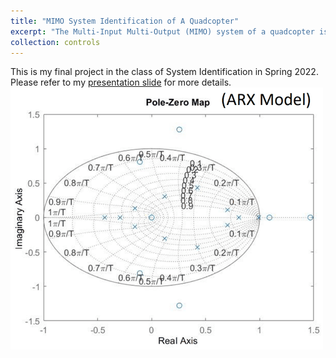 ```yaml
---
title: "MIMO System Identification of A Quadcopter"
excerpt: "The Multi-Input Multi-Output (MIMO) system of a quadcopter is more complex than a simple Single-Input Single-Output (SISO) system, necessitating a scientific analysis. After tuning a stable PID controller, we found that the ARX model best fits the experimental data. Our system identification approach enables the design of a stabilizing controller that improves the quadcopter's performance.<br/><img src='/images/drone_arx_model.png'>"
collection: controls
---
```


This is my final project in the class of System Identification in Spring 2022. 
Please refer to my [presentation slide](http://twwang97.github.io/files/report_sysID_David.pdf) for more details. 
<br/><img src='/images/drone_arx_model.png'>